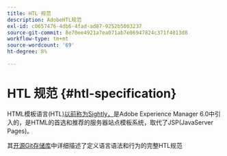 ```yaml
---
title: HTL 规范
description: AdobeHTL规范
exl-id: c0657476-4db6-4fad-ad87-9252b5003237
source-git-commit: 8e70ee4921a7ea071ab7e06947824c371f4013d8
workflow-type: tm+mt
source-wordcount: '69'
ht-degree: 8%

---
```


# HTL 规范 {#htl-specification}

HTML模板语言(HTL)[以前称为Sightly，](update.md)是Adobe Experience Manager 6.0中引入的，是HTML的首选和推荐的服务器站点模板系统，取代了JSP(JavaServer Pages)。

其[开源Git存储库](https://github.com/adobe/htl-spec)中详细描述了定义语言语法和行为的完整HTL规范
